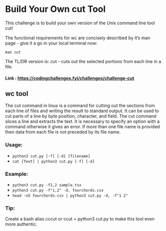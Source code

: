 # Build Your Own cut Tool
This challenge is to build your own version of the Unix command line tool cut!

The functional requirements for wc are concisely described by it’s man page - give it a go in your local terminal now:

``man cut``

The TL/DR version is: cut - cuts out the selected portions from each line in a file.

#### Link : https://codingchallenges.fyi/challenges/challenge-cut

## wc tool
The cut command in linux is a command for cutting out the sections from each line of files and writing the result to standard output. It can be used to cut parts of a line by byte position, character, and field. The cut command slices a line and extracts the text. It is necessary to specify an option with a command otherwise it gives an error. If more than one file name is provided then data from each file is not preceded by its file name. 

### Usage:

 - `python3 cut.py [-f] [-d] [filename]`
 - `cat [Text] | python3 cut.py [-f] [-d]`

### Example:
 - `python3 cut.py -f1,2 sample.tsx`
 - `python3 cut.py -f"1,2" -d, fourchords.csv`
 - `head -n5 fourchords.csv | python3 cut.py -d, -f"1 2"`

### Tip:
Create a bash alias cccut or ccut = python3 cut.py to make this tool even more authentic. 